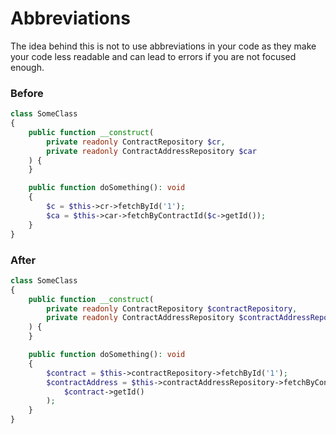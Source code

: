 # Abbreviations

The idea behind this is not to use abbreviations in your code as they make your code less readable and can lead to errors if you are not focused enough.

### Before

```php
class SomeClass
{
    public function __construct(
        private readonly ContractRepository $cr,
        private readonly ContractAddressRepository $car
    ) {
    }

    public function doSomething(): void
    {
        $c = $this->cr->fetchById('1');
        $ca = $this->car->fetchByContractId($c->getId());
    }
}
```

### After

```php
class SomeClass
{
    public function __construct(
        private readonly ContractRepository $contractRepository,
        private readonly ContractAddressRepository $contractAddressRepository
    ) {
    }

    public function doSomething(): void
    {
        $contract = $this->contractRepository->fetchById('1');
        $contractAddress = $this->contractAddressRepository->fetchByContractId(
            $contract->getId()
        );
    }
}
```
